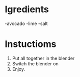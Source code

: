 # Igredients
-avocado 
-lime
-salt

# Instuctioms

1. Put all together in the blender
2. Switch the blender on
3. Enjoy.

